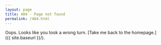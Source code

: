 ```yaml
---
layout: page
title: 404 - Page not found
permalink: /404.html
---
```


Oops. Looks like you took a wrong turn.
[Take me back to the homepage.]({{ site.baseurl }}/).